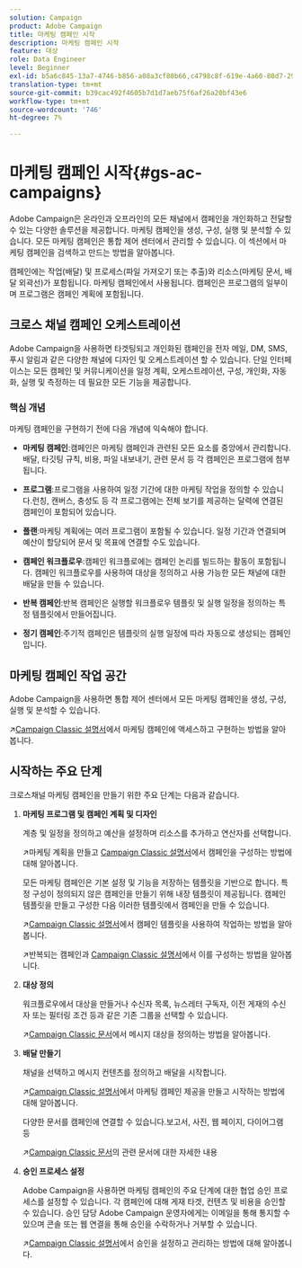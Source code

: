 ```yaml
---
solution: Campaign
product: Adobe Campaign
title: 마케팅 캠페인 시작
description: 마케팅 캠페인 시작
feature: 대상
role: Data Engineer
level: Beginner
exl-id: b5a6c845-13a7-4746-b856-a08a3cf80b66,c4798c8f-619e-4a60-80d7-29b9e4c61168
translation-type: tm+mt
source-git-commit: b39cac492f4605b7d1d7aeb75f6af26a20bf43e6
workflow-type: tm+mt
source-wordcount: '746'
ht-degree: 7%

---
```


# 마케팅 캠페인 시작{#gs-ac-campaigns}

Adobe Campaign은 온라인과 오프라인의 모든 채널에서 캠페인을 개인화하고 전달할 수 있는 다양한 솔루션을 제공합니다. 마케팅 캠페인을 생성, 구성, 실행 및 분석할 수 있습니다. 모든 마케팅 캠페인은 통합 제어 센터에서 관리할 수 있습니다. 이 섹션에서 마케팅 캠페인을 검색하고 만드는 방법을 알아봅니다.

캠페인에는 작업(배달) 및 프로세스(파일 가져오기 또는 추출)와 리소스(마케팅 문서, 배달 외곽선)가 포함됩니다. 마케팅 캠페인에서 사용됩니다. 캠페인은 프로그램의 일부이며 프로그램은 캠페인 계획에 포함됩니다.

## 크로스 채널 캠페인 오케스트레이션

Adobe Campaign을 사용하면 타겟팅되고 개인화된 캠페인을 전자 메일, DM, SMS, 푸시 알림과 같은 다양한 채널에 디자인 및 오케스트레이션 할 수 있습니다. 단일 인터페이스는 모든 캠페인 및 커뮤니케이션을 일정 계획, 오케스트레이션, 구성, 개인화, 자동화, 실행 및 측정하는 데 필요한 모든 기능을 제공합니다.

### 핵심 개념

마케팅 캠페인을 구현하기 전에 다음 개념에 익숙해야 합니다.

* **마케팅 캠페인**:캠페인은 마케팅 캠페인과 관련된 모든 요소를 중앙에서 관리합니다.배달, 타깃팅 규칙, 비용, 파일 내보내기, 관련 문서 등 각 캠페인은 프로그램에 첨부됩니다.

* **프로그램**:프로그램을 사용하여 일정 기간에 대한 마케팅 작업을 정의할 수 있습니다.런칭, 캔버스, 충성도 등 각 프로그램에는 전체 보기를 제공하는 달력에 연결된 캠페인이 포함되어 있습니다.

* **플랜**:마케팅 계획에는 여러 프로그램이 포함될 수 있습니다. 일정 기간과 연결되며 예산이 할당되어 문서 및 목표에 연결할 수도 있습니다.

* **캠페인 워크플로우**:캠페인 워크플로에는 캠페인 논리를 빌드하는 활동이 포함됩니다. 캠페인 워크플로우를 사용하여 대상을 정의하고 사용 가능한 모든 채널에 대한 배달을 만들 수 있습니다.

* **반복 캠페인**:반복 캠페인은 실행할 워크플로우 템플릿 및 실행 일정을 정의하는 특정 템플릿에서 만들어집니다.

* **정기 캠페인**:주기적 캠페인은 템플릿의 실행 일정에 따라 자동으로 생성되는 캠페인입니다.

## 마케팅 캠페인 작업 공간

Adobe Campaign을 사용하면 통합 제어 센터에서 모든 마케팅 캠페인을 생성, 구성, 실행 및 분석할 수 있습니다.

:arrow_upper_right:[Campaign Classic 설명서](https://experienceleague.adobe.com/docs/campaign-classic/using/orchestrating-campaigns/about-marketing-campaigns/accessing-marketing-campaigns.html?lang=en#orchestrating-campaigns)에서 마케팅 캠페인에 액세스하고 구현하는 방법을 알아봅니다.


## 시작하는 주요 단계

크로스채널 마케팅 캠페인을 만들기 위한 주요 단계는 다음과 같습니다.

1. **마케팅 프로그램 및 캠페인 계획 및 디자인**

   계층 및 일정을 정의하고 예산을 설정하며 리소스를 추가하고 연산자를 선택합니다.

   :arrow_upper_right:마케팅 계획을 만들고 [Campaign Classic 설명서](https://experienceleague.adobe.com/docs/campaign-classic/using/orchestrating-campaigns/orchestrate-campaigns/setting-up-marketing-campaigns.html?lang=en#creating-plan-and-program-hierarchy)에서 캠페인을 구성하는 방법에 대해 알아봅니다.

   모든 마케팅 캠페인은 기본 설정 및 기능을 저장하는 템플릿을 기반으로 합니다. 특정 구성이 정의되지 않은 캠페인을 만들기 위해 내장 템플릿이 제공됩니다. 캠페인 템플릿을 만들고 구성한 다음 이러한 템플릿에서 캠페인을 만들 수 있습니다.

   :arrow_upper_right:[Campaign Classic 설명서](https://experienceleague.adobe.com/docs/campaign-classic/using/orchestrating-campaigns/orchestrate-campaigns/marketing-campaign-templates.html?lang=en#orchestrating-campaigns)에서 캠페인 템플릿을 사용하여 작업하는 방법을 알아봅니다.

   :arrow_upper_right:반복되는 캠페인과 [Campaign Classic 설명서](https://experienceleague.adobe.com/docs/campaign-classic/using/orchestrating-campaigns/orchestrate-campaigns/setting-up-marketing-campaigns.html?lang=en#recurring-and-periodic-campaigns)에서 이를 구성하는 방법을 알아봅니다.

1. **대상 정의**

   워크플로우에서 대상을 만들거나 수신자 목록, 뉴스레터 구독자, 이전 게재의 수신자 또는 필터링 조건 등과 같은 기존 그룹을 선택할 수 있습니다.

   :arrow_upper_right:[Campaign Classic 문서](https://experienceleague.adobe.com/docs/campaign-classic/using/orchestrating-campaigns/orchestrate-campaigns/marketing-campaign-target.html?lang=en#orchestrating-campaigns)에서 메시지 대상을 정의하는 방법을 알아봅니다.

1. **배달 만들기**

   채널을 선택하고 메시지 컨텐츠를 정의하고 배달을 시작합니다.

   :arrow_upper_right:[Campaign Classic 설명서](https://experienceleague.adobe.com/docs/campaign-classic/using/orchestrating-campaigns/orchestrate-campaigns/marketing-campaign-deliveries.html?lang=en#creating-deliveries)에서 마케팅 캠페인 제공을 만들고 시작하는 방법에 대해 알아봅니다.

   다양한 문서를 캠페인에 연결할 수 있습니다.보고서, 사진, 웹 페이지, 다이어그램 등

   :arrow_upper_right:[Campaign Classic 문서](https://experienceleague.adobe.com/docs/campaign-classic/using/orchestrating-campaigns/orchestrate-campaigns/marketing-campaign-assets.html?lang=en#adding-documents)의 관련 문서에 대한 자세한 내용

1. **승인 프로세스 설정**

   Adobe Campaign을 사용하면 마케팅 캠페인의 주요 단계에 대한 협업 승인 프로세스를 설정할 수 있습니다. 각 캠페인에 대해 게재 타겟, 컨텐츠 및 비용을 승인할 수 있습니다. 승인 담당 Adobe Campaign 운영자에게는 이메일을 통해 통지할 수 있으며 콘솔 또는 웹 연결을 통해 승인을 수락하거나 거부할 수 있습니다.

   :arrow_upper_right:[Campaign Classic 설명서](https://experienceleague.adobe.com/docs/campaign-classic/using/orchestrating-campaigns/orchestrate-campaigns/marketing-campaign-approval.html?lang=en#orchestrating-campaigns)에서 승인을 설정하고 관리하는 방법에 대해 알아봅니다.

